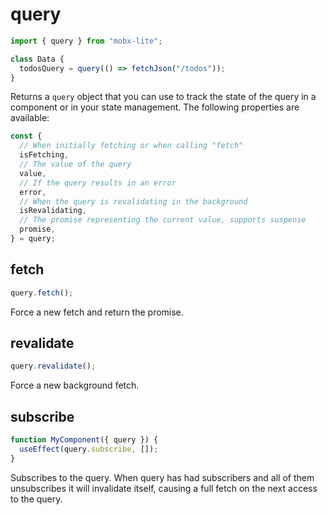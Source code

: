 # query

```ts
import { query } from "mobx-lite";

class Data {
  todosQuery = query(() => fetchJson("/todos"));
}
```

Returns a `query` object that you can use to track the state of the query in a component or in your state management. The following properties are available:

```ts
const {
  // When initially fetching or when calling "fetch"
  isFetching,
  // The value of the query
  value,
  // If the query results in an error
  error,
  // When the query is revalidating in the background
  isRevalidating,
  // The promise representing the current value, supports suspense
  promise,
} = query;
```

## fetch

```ts
query.fetch();
```

Force a new fetch and return the promise.

## revalidate

```ts
query.revalidate();
```

Force a new background fetch.

## subscribe

```ts
function MyComponent({ query }) {
  useEffect(query.subscribe, []);
}
```

Subscribes to the query. When query has had subscribers and all of them unsubscribes it will invalidate itself, causing a full fetch on the next access to the query.

